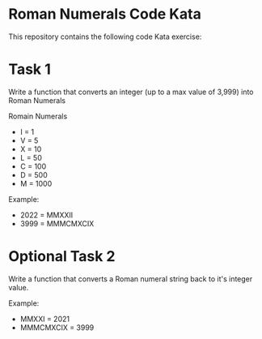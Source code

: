 # Roman Numerals Code Kata

This repository contains the following code Kata exercise:

# Task 1

Write a function that converts an integer (up to a max value of 3,999) into Roman Numerals

Romain Numerals

* I = 1
* V = 5
* X = 10
* L = 50
* C = 100
* D = 500
* M = 1000

Example:

* 2022 = MMXXII
* 3999 = MMMCMXCIX

# Optional Task 2
 
Write a function that converts a Roman numeral string back to it's integer value.

Example:

* MMXXI = 2021
* MMMCMXCIX = 3999
